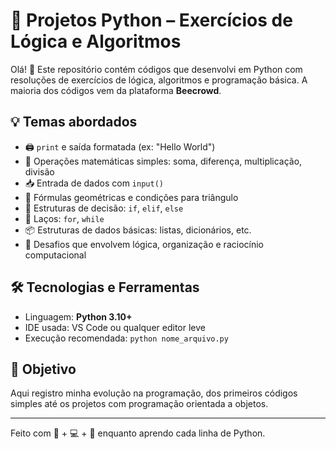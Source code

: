 
# 🐍 Projetos Python – Exercícios de Lógica e Algoritmos

Olá! 👋 Este repositório contém códigos que desenvolvi em Python com resoluções de exercícios de lógica, algoritmos e programação básica. A maioria dos códigos vem da plataforma **Beecrowd**.

## 💡 Temas abordados

- 🖨️ `print` e saída formatada (ex: "Hello World")
- 🔢 Operações matemáticas simples: soma, diferença, multiplicação, divisão
- 📥 Entrada de dados com `input()`
- 📐 Fórmulas geométricas e condições para triângulo
- 🧮 Estruturas de decisão: `if`, `elif`, `else`
- 🔁 Laços: `for`, `while`
- 📦 Estruturas de dados básicas: listas, dicionários, etc.
- 📌 Desafios que envolvem lógica, organização e raciocínio computacional


## 🛠️ Tecnologias e Ferramentas

- Linguagem: **Python 3.10+**
- IDE usada: VS Code ou qualquer editor leve
- Execução recomendada: `python nome_arquivo.py`

## 🎯 Objetivo

Aqui registro minha evolução na programação, dos primeiros códigos simples até os projetos com programação orientada a objetos.

---

Feito com 🧠 + 💻 + 💙 enquanto aprendo cada linha de Python.
